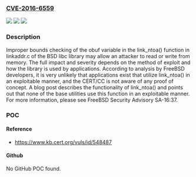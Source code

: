 ### [CVE-2016-6559](https://cve.mitre.org/cgi-bin/cvename.cgi?name=CVE-2016-6559)
![](https://img.shields.io/static/v1?label=Product&message=libc%20library&color=blue)
![](https://img.shields.io/static/v1?label=Version&message=link_ntoa()link_ntoa()%20&color=brighgreen)
![](https://img.shields.io/static/v1?label=Vulnerability&message=CWE-120&color=brighgreen)

### Description

Improper bounds checking of the obuf variable in the link_ntoa() function in linkaddr.c of the BSD libc library may allow an attacker to read or write from memory. The full impact and severity depends on the method of exploit and how the library is used by applications. According to analysis by FreeBSD developers, it is very unlikely that applications exist that utilize link_ntoa() in an exploitable manner, and the CERT/CC is not aware of any proof of concept. A blog post describes the functionality of link_ntoa() and points out that none of the base utilities use this function in an exploitable manner. For more information, please see FreeBSD Security Advisory SA-16:37.

### POC

#### Reference
- https://www.kb.cert.org/vuls/id/548487

#### Github
No GitHub POC found.

